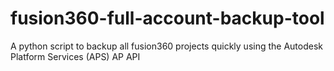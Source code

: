 # fusion360-full-account-backup-tool
A python script to backup all fusion360 projects quickly using the Autodesk Platform Services (APS) AP API
